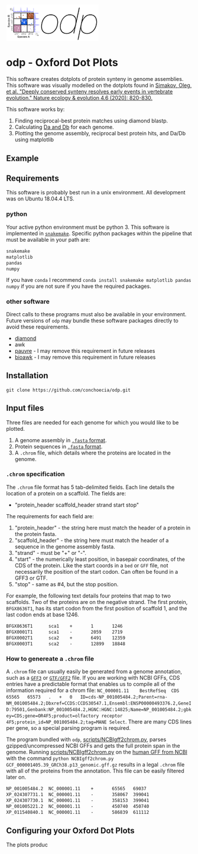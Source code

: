 <img src="https://github.com/conchoecia/odp/blob/main/figs/dotplot_fig_v2-01.jpg" width="250">

# odp - Oxford Dot Plots

This software creates dotplots of protein synteny in genome assemblies. This software was visually modelled on the dotplots found in [Simakov, Oleg, et al. "Deeply conserved synteny resolves early events in vertebrate evolution." Nature ecology & evolution 4.6 (2020): 820-830.](https://www.nature.com/articles/s41559-020-1156-z)

This software works by:
1. Finding reciprocal-best protein matches using diamond blastp.
2. Calculating [Da and Db](https://www.nature.com/articles/s41559-020-1156-z) for each genome.
3. Plotting the genome assembly, reciprocal best protein hits, and Da/Db using matplotlib

## Example


## Requirements

This software is probably best run in a unix environment. All development was on Ubuntu 18.04.4 LTS.

### python

Your active python environment must be python 3. This software is implemented in [`snakemake`](https://snakemake.readthedocs.io/en/stable/). Specific python packages within the pipeline that must be available in your path are:

```
snakemake
matplotlib
pandas
numpy
```
If you have `conda` I recommend `conda install snakemake matplotlib pandas numpy` if you are not sure if you have the required packages.

### other software

Direct calls to these programs must also be available in your environment. Future versions of `odp` may bundle these software packages directly to avoid these requirements.

- [diamond](https://github.com/bbuchfink/diamond)
- awk
- [pauvre](https://github.com/conchoecia/pauvre) - I may remove this requirement in future releases 
- [bioawk](https://github.com/lh3/bioawk) - I may remove this requirement in future releases


## Installation

```
git clone https://github.com/conchoecia/odp.git
```

## Input files

Three files are needed for each genome for which you would like to be plotted.
1. A genome assembly in [`.fasta` format](https://en.wikipedia.org/wiki/FASTA_format).
2. Protein sequences in [`.fasta` format](https://en.wikipedia.org/wiki/FASTA_format).
3. A `.chrom` file, which details where the proteins are located in the genome.

### `.chrom` specification

The `.chrom` file format has 5 tab-delimited fields. Each line details the location of a protein on a scaffold. The fields are:
  - "protein_header scaffold_header strand start stop"

The requirements for each field are:
1. "protein_header" - the string here must match the header of a protein in the protein fasta.
2. "scaffold_header" - the string here must match the header of a sequence in the genome assembly fasta.
3. "strand" - must be "+" or "-".
4. "start" - the numerically least position, in basepair coordinates, of the CDS of the protein. Like the start coords in a `bed` or `GFF` file, not necessarily the position of the start codon. Can often be found in a GFF3 or GTF.
5. "stop" - same as #4, but the stop position.

For example, the following text details four proteins that map to two scaffolds. Two of the proteins are on the negative strand. The first protein, `BFGX8636T1`, has its start codon from the first position of scaffold 1, and the last codon ends at base 1246.

```
BFGX8636T1      sca1    +       1       1246
BFGX0001T1      sca1    -       2059    2719
BFGX0002T1      sca2    +       6491    12359
BFGX0003T1      sca2    -       12899   18848
```

### How to genereate a `.chrom` file

A `.chrom` file can usually easily be generated from a genome annotation, such as a [`GFF3`](https://m.ensembl.org/info/website/upload/gff3.html) or [`GTF/GFF2`](https://uswest.ensembl.org/info/website/upload/gff.html) file. If you are working with NCBI GFFs, CDS entries have a predictable format that enables us to compile all of the information required for a chrom file: `NC_000001.11	BestRefSeq	CDS	65565	65573	.	+	0	ID=cds-NP_001005484.2;Parent=rna-NM_001005484.2;Dbxref=CCDS:CCDS30547.1,Ensembl:ENSP00000493376.2,GeneID:79501,Genbank:NP_001005484.2,HGNC:HGNC:14825;Name=NP_001005484.2;gbkey=CDS;gene=OR4F5;product=olfactory receptor 4F5;protein_id=NP_001005484.2;tag=MANE Select`. There are many CDS lines per gene, so a special parsing program is required.

The program bundled with `odp`, [scripts/NCBIgff2chrom.py](scripts/NCBIgff2chrom.py), parses gzipped/uncompressed NCBI GFFs and gets the full protein span in the genome. Running [scripts/NCBIgff2chrom.py](scripts/NCBIgff2chrom.py) on the [human GFF from NCBI](https://www.ncbi.nlm.nih.gov/genome/?term=human) with the command `python NCBIgff2chrom.py GCF_000001405.39_GRCh38.p13_genomic.gff.gz` results in a legal `.chrom` file with all of the proteins from the annotation. This file can be easily filtered later on.

```
NP_001005484.2  NC_000001.11    +       65565   69037
XP_024307731.1  NC_000001.11    -       358067  399041
XP_024307730.1  NC_000001.11    -       358153  399041
NP_001005221.2  NC_000001.11    -       450740  450740
XP_011540840.1  NC_000001.11    -       586839  611112
```

## Configuring your Oxford Dot Plots

The plots produc
